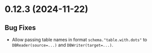 # 0.12.3 (2024-11-22)

## Bug Fixes

- Allow passing table names in format `schema."table.with.dots"` to `DBReader(source=...)` and `DBWriter(target=...)`.
